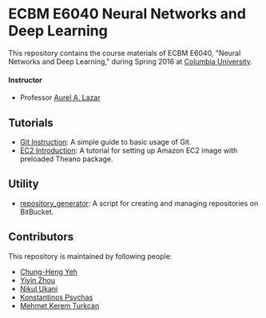 # ECBM E6040 Neural Networks and Deep Learning
This repository contains the course materials of ECBM E6040,
"Neural Networks and Deep Learning," during Spring 2016 at
[Columbia University](http://www.columbia.edu/).

#### Instructor
* Professor [Aurel A. Lazar](http://www.ee.columbia.edu/~aurel/)

## Tutorials
* [Git Instruction](git_intro.md): A simple guide to basic usage of Git.
* [EC2 Introduction](http://goo.gl/ALIrHi): A tutorial for setting up Amazon EC2 image with preloaded Theano package.

## Utility
* [repository_generator](utils/repository_manager.py): A script for creating and managing repositories on BitBucket.

## Contributors
This repository is maintained by following people:

* [Chung-Heng Yeh]()
* [Yiyin Zhou]()
* [Nikul Ukani]()
* [Konstantinos Psychas]()
* [Mehmet Kerem Turkcan]()
